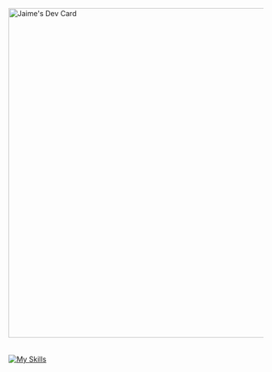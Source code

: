 <a href="https://app.daily.dev/ptkares"><img src="https://api.daily.dev/devcards/v2/wJKU51hEpm4WLOr9uzpnH.png?type=wide&r=412" width="652" alt="Jaime's Dev Card"/></a>
<br>
<br>
<br>
[![My Skills](https://skillicons.dev/icons?i=cs,dotnet,git,github,java,js,react,kotlin,nodejs,pycharm,py,linux&perline=15)](https://skillicons.dev)
<!---
PTKares/PTKares is a ✨ special ✨ repository because its `README.md` (this file) appears on your GitHub profile.
You can click the Preview link to take a look at your changes.
--->
